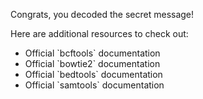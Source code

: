 <script>
import Link from "components/Link.svelte";
</script>

Congrats, you decoded the secret message!

Here are additional resources to check out:
* <Link href="http://samtools.github.io/bcftools/howtos/index.html">Official `bcftools` documentation</Link>
* <Link href="http://bowtie-bio.sourceforge.net/bowtie2/manual.shtml">Official `bowtie2` documentation</Link>
* <Link href="https://bedtools.readthedocs.io">Official `bedtools` documentation</Link>
* <Link href="http://www.htslib.org/doc/samtools.html">Official `samtools` documentation</Link>

